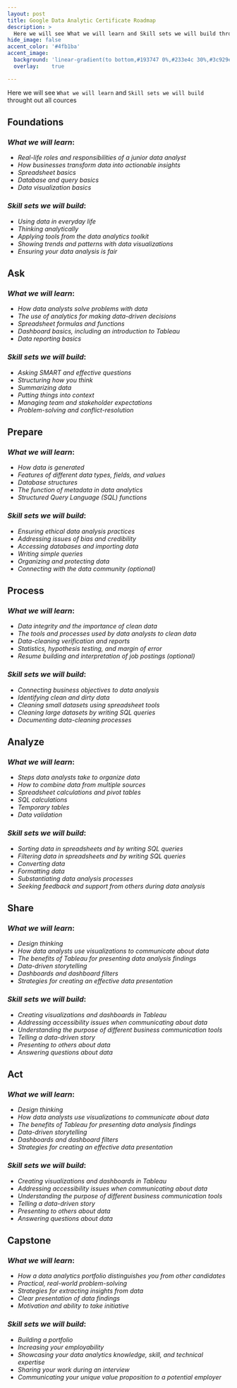 ```yaml
---
layout: post
title: Google Data Analytic Certificate Roadmap
description: >
  Here we will see What we will learn and Skill sets we will build throught out all cources
hide_image: false
accent_color: '#4fb1ba'
accent_image:
  background: 'linear-gradient(to bottom,#193747 0%,#233e4c 30%,#3c929e 50%,#d5d5d4 70%,#cdccc8 100%)'
  overlay:    true

---
```


Here we will see `What we will learn` and `Skill sets we will build` throught out all cources

## Foundations
### _What we will learn_:
- *Real-life roles and responsibilities of a junior data analyst*
- *How businesses transform data into actionable insights*
- *Spreadsheet basics*
- *Database and query basics*
- *Data visualization basics*

### _Skill sets we will build_:
- *Using data in everyday life*
- *Thinking analytically*
- *Applying tools from the data analytics toolkit*
- *Showing trends and patterns with data visualizations*
- *Ensuring your data analysis is fair*

## Ask
### _What we will learn_:
- *How data analysts solve problems with data*
- *The use of analytics for making data-driven decisions*
- *Spreadsheet formulas and functions*
- *Dashboard basics, including an introduction to Tableau*
- *Data reporting basics*

### _Skill sets we will build_:
- *Asking SMART and effective questions*
- *Structuring how you think*
- *Summarizing data*
- *Putting things into context*
- *Managing team and stakeholder expectations*
- *Problem-solving and conflict-resolution*

## Prepare
### _What we will learn_:
- *How data is generated*
- *Features of different data types, fields, and values*
- *Database structures*
- *The function of metadata in data analytics*
- *Structured Query Language (SQL) functions*

### _Skill sets we will build_:
- *Ensuring ethical data analysis practices*
- *Addressing issues of bias and credibility*
- *Accessing databases and importing data*
- *Writing simple queries*
- *Organizing and protecting data*
- *Connecting with the data community (optional)*

## Process
### _What we will learn_:
- *Data integrity and the importance of clean data*
- *The tools and processes used by data analysts to clean data*
- *Data-cleaning verification and reports*
- *Statistics, hypothesis testing, and margin of error*
- *Resume building and interpretation of job postings (optional)*

### _Skill sets we will build_:
- *Connecting business objectives to data analysis*
- *Identifying clean and dirty data*
- *Cleaning small datasets using spreadsheet tools*
- *Cleaning large datasets by writing SQL queries*
- *Documenting data-cleaning processes*

## Analyze
### _What we will learn_:
- *Steps data analysts take to organize data*
- *How to combine data from multiple sources*
- *Spreadsheet calculations and pivot tables*
- *SQL calculations*
- *Temporary tables*
- *Data validation*

### _Skill sets we will build_:
- *Sorting data in spreadsheets and by writing SQL queries*
- *Filtering data in spreadsheets and by writing SQL queries*
- *Converting data*
- *Formatting data*
- *Substantiating data analysis processes*
- *Seeking feedback and support from others during data analysis*

## Share
### _What we will learn_:
- *Design thinking*
- *How data analysts use visualizations to communicate about data*
- *The benefits of Tableau for presenting data analysis findings*
- *Data-driven storytelling*
- *Dashboards and dashboard filters*
- *Strategies for creating an effective data presentation*

### _Skill sets we will build_:
- *Creating visualizations and dashboards in Tableau*
- *Addressing accessibility issues when communicating about data*
- *Understanding the purpose of different business communication tools*
- *Telling a data-driven story*
- *Presenting to others about data*
- *Answering questions about data*

## Act
### _What we will learn_:
- *Design thinking*
- *How data analysts use visualizations to communicate about data*
- *The benefits of Tableau for presenting data analysis findings*
- *Data-driven storytelling*
- *Dashboards and dashboard filters*
- *Strategies for creating an effective data presentation*

### _Skill sets we will build_:
- *Creating visualizations and dashboards in Tableau*
- *Addressing accessibility issues when communicating about data*
- *Understanding the purpose of different business communication tools*
- *Telling a data-driven story*
- *Presenting to others about data*
- *Answering questions about data*

## Capstone
### _What we will learn_:
- *How a data analytics portfolio distinguishes you from other candidates*
- *Practical, real-world problem-solving*
- *Strategies for extracting insights from data*
- *Clear presentation of data findings*
- *Motivation and ability to take initiative*

### _Skill sets we will build_:
- *Building a portfolio*
- *Increasing your employability*
- *Showcasing your data analytics knowledge, skill, and technical expertise*
- *Sharing your work during an interview*
- *Communicating your unique value proposition to a potential employer*








